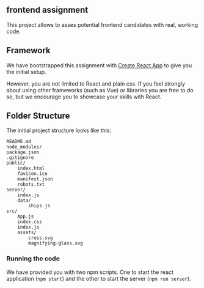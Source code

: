 ## frontend assignment

This project allows to asses potential frontend candidates with real, working code.

## Framework

We have bootstrapped this assignment with [Create React App](https://github.com/facebookincubator/create-react-app) to give you the initial setup.

However, you are not limited to React and plain css. If you feel strongly about using other frameworks (such as Vue) or libraries you are free to do so, but we encourage you to showcase your skills with React.

## Folder Structure

The initial project structure looks like this:

```
README.md
node_modules/
package.json
.gitignore
public/
    index.html
    favicon.ico
    manifest.json
    robots.txt
server/
    index.js
    data/
        ships.js
src/
    App.js
    index.css
    index.js
    assets/
        cross.svg
        magnifying-glass.svg
```

### Running the code

We have provided you with two npm scripts. One to start the react application (`npm start`) and the other to start the server (`npm run server`).
